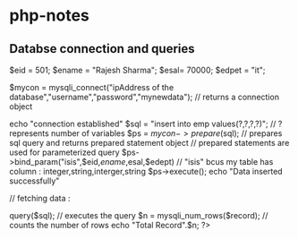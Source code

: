 # php-notes

## Databse connection and queries

$eid = 501;
$ename = "Rajesh Sharma";
$esal= 70000;
$edpet = "it";

$mycon = mysqli_connect("ipAddress of the database","username","password","mynewdata"); // returns a connection object

echo "connection established" 
$sql = "insert into emp values(?,?,?,?)"; // ? represents number of variables
$ps = $mycon -> prepare($sql); // prepares sql query and 
returns prepared statement object
// prepared statements are used for parameterized query
$ps->bind_param("isis",$eid,$ename,$esal,$edept) // "isis" bcus my table has column : integer,string,interger,string
$ps->execute();
echo "Data inserted successfully"


// fetching data :


<?php

$mycon = mysqli_connect("local host","root","pass","database-name")

echo "connection success";
$sql = "select * from employee"; // bcus no parameterized query, so no prepared statements
$record = $mycon->query($sql); // executes the query
$n = mysqli_num_rows($record); // counts the number of rows
echo "Total Record".$n;









?>


